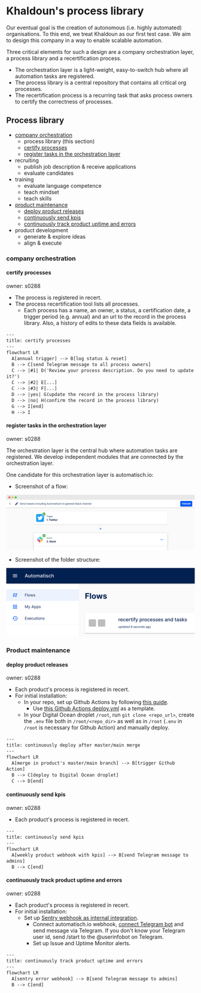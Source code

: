 # Khaldoun's process library

Our eventual goal is the creation of autonomous
(i.e. highly automated) organisations.
To this end, we treat Khaldoun as our first test case.
We aim to design this company in a way to enable scalable automation.

Three critical elements for such a design are a company
orchestration layer, a process library and a recertification process.

- The orchestration layer is a light-weight, easy-to-switch hub
  where all automation tasks are registered.
- The process library is a central repository that contains all
  critical org processes.
- The recertification process is a recurring task that asks
  process owners to certify the correctness of processes.

## Process library

- [company orchestration](#company-orchestration)
  - process library (this section)
  - [certify processes](#certify-processes)
  - [register tasks in the orchestration layer](#register-tasks-in-the-orchestration-layer)
- recruiting
  - publish job description & receive applications
  - evaluate candidates
- training
  - evaluate language competence
  - teach mindset
  - teach skills
- [product maintenance](#product-maintenance)
  - [deploy product releases](#deploy-product-releases)
  - [continuously send kpis](#continuously-send-kpis)
  - [continuously track product uptime and errors](#continuously-track-product-uptime-and-errors)
- product development
  - generate & explore ideas
  - align & execute

### company orchestration

#### certify processes

owner: s0288

- The process is registered in recert.
- The process recertification tool lists all processes.
  - Each process has a name, an owner, a status, a certification date,
    a trigger period (e.g. annual) and an url to the record in the process library.
    Also, a history of edits to these data fields is available.

~~~mermaid
---
title: certify processes
---
flowchart LR
  A[annual trigger] --> B[log status & reset]
  B --> C[send Telegram message to all process owners]
  C --> |#1| D('Review your process description. Do you need to update it?')
  C --> |#2| E[...]
  C --> |#3| F[...]
  D --> |yes| G(update the record in the process library)
  D --> |no| H(confirm the record in the process library)
  G --> I[end]
  H --> I
~~~

#### register tasks in the orchestration layer

owner: s0288

The orchestration layer is the central hub
where automation tasks are registered.
We develop independent modules
that are connected by the orchestration layer.

One candidate for this orchestration layer is automatisch.io:

- Screenshot of a flow:
<img src="./imgs/screenshot-automatisch-flow.png">

- Screenshot of the folder structure:
<img src="./imgs/screenshot-automatisch-folder.png">

### Product maintenance

#### deploy product releases

owner: s0288

- Each product's process is registered in recert.
- For initial installation:
  - In your repo, set up Github Actions by following [this guide](https://medium.com/swlh/how-to-deploy-your-application-to-digital-ocean-using-github-actions-and-save-up-on-ci-cd-costs-74b7315facc2).
    - Use [this Github Actions deploy.yml](https://github.com/khaldoun-xyz/lugha/blob/main/.github/workflows/deploy.yml)
      as a template.
  - In your Digital Ocean droplet `/root`, run `git clone <repo_url>`, create the `.env` file both in `/root/<repo_dir>` as well as in `/root` (`.env` in `/root` is necessary for Github Action) and manually deploy. 

~~~mermaid
---
title: continuously deploy after master/main merge
---
flowchart LR
  A[merge in product's master/main branch] --> B[trigger Github Action]
  B --> C[deploy to Digital Ocean droplet]
  C --> D[end]
~~~

#### continuously send kpis

owner: s0288

- Each product's process is registered in recert.

~~~mermaid
---
title: continuously send kpis
---
flowchart LR
  A[weekly product webhook with kpis] --> B[send Telegram message to admins]
  B --> C[end]
~~~

#### continuously track product uptime and errors

owner: s0288

- Each product's process is registered in recert.
- For initial installation:
  - Set up [Sentry webhook as internal integration](https://docs.sentry.io/organization/integrations/integration-platform/webhooks/issue-alerts/).
    - Connect automatisch.io webhook, [connect Telegram bot](https://automatisch.io/docs/apps/telegram-bot/connection) and send message via Telegram. If you don't know your Telegram user id, send /start to the @userinfobot on Telegram.
    - Set up Issue and Uptime Monitor alerts.

~~~mermaid
---
title: continuously track product uptime and errors
---
flowchart LR
  A[sentry error webhook] --> B[send Telegram message to admins]
  B --> C[end]
~~~

